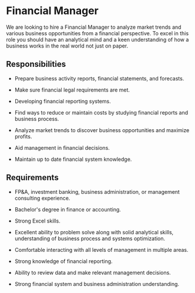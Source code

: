 # Financial Manager

We are looking to hire a Financial Manager to analyze market trends and various business opportunities from a financial perspective. To excel in this role you should have an analytical mind and a keen understanding of how a business works in the real world not just on paper.

## Responsibilities

* Prepare business activity reports, financial statements, and forecasts.

* Make sure financial legal requirements are met.

* Developing financial reporting systems.

* Find ways to reduce or maintain costs by studying financial reports and business process.

* Analyze market trends to discover business opportunities and maximize profits.

* Aid management in financial decisions.

* Maintain up to date financial system knowledge.

## Requirements

* FP&amp;A, investment banking, business administration, or management consulting experience.

* Bachelor's degree in finance or accounting.

* Strong Excel skills.

* Excellent ability to problem solve along with solid analytical skills, understanding of business process and systems optimization.

* Comfortable interacting with all levels of management in multiple areas.

* Strong knowledge of financial reporting.

* Ability to review data and make relevant management decisions.

* Strong financial system and business administration understanding.

